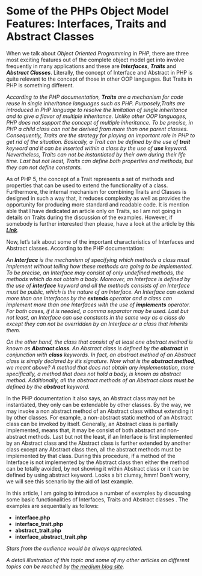 <h1>
Some of the PHPs Object Model Features: Interfaces, Traits and Abstract Classes
</h1>

<p>
When we talk about <em>Object Oriented Programming</em> in <em>PHP</em>, there are three most exciting features out of the complete object model get into involve frequently in many applications and these are <i><strong>Interfaces</strong></i>, <i><strong>Traits</strong></i> and <i><strong>Abstract Classes</strong></i>. Literally, the concept of Interface and Abstract in PHP is quite relevant to the concept of those in other OOP languages. But Traits in PHP is something different.
</p>

<p>
<i>
According to the PHP documentation, <strong>Traits</strong> are a mechanism for code reuse in single inheritance languages such as PHP. Purposely,Traits are introduced in PHP language to resolve the limitation of single inheritance and to give a flavor of multiple inheritance. Unlike other OOP languages, PHP does not support the concept of multiple inheritance. To be precise, in PHP a child class can not be derived from more than one parent classes. Consequently, Traits are the strategy for playing an important role in PHP to get rid of the situation. Basically, a Trait can be defined by the use of <strong>trait</strong> keyword and it can be inserted within a class by the use of <strong>use</strong> keyword. Nevertheless, Traits can not be instantiated by their own during their life time. Last but not least, Traits can define both properties and methods, but they can not define constants.
</i>
</p>

<p>
As of PHP 5, the concept of a Trait represents a set of methods and properties that can be used to extend the functionality of a class. Furthermore, the internal mechanism for combining Traits and Classes is designed in such a way that, it reduces complexity as well as provides the opportunity for producing more standard and readable code. It is mention able that I have dedicated an article only on Traits, so I am not going in details on Traits during the discussion of the examples. However, if somebody is further interested then please, have a look at the article by this <i><a href="https://medium.com/@annuhuss/traits-in-php-80af101e92a1"><strong>Link</strong></a></i>.
</p>

<p>
Now, let’s talk about some of the important characteristics of Interfaces and Abstract classes. According to the PHP documentation:
</p>

<p>
<i>
An <strong>Interface</strong> is the mechanism of specifying which methods a class must implement without telling how these methods are going to be implemented. To be precise, an Interface may consist of only undefined methods, the methods which do not obtain a body. Moreover, an Interface is defined by the use of <strong>interface</strong> keyword and all the methods consists of an Interface must be public, which is the nature of an Interface. An Interface can extend more than one Interfaces by the <strong>extends</strong> operator and a class can implement more than one Interfaces with the use of <strong>implements</strong> operator. For both cases, if it is needed, a comma separator may be used. Last but not least, an Interface can use constants in the same way as a class do except they can not be overridden by an Interface or a class that inherits them.
</i>
</p>

<p>
<i>
On the other hand, the class that consist of at least one abstract method is known as <strong>Abstract class</strong>. An Abstract class is defined by the <strong>abstract</strong> in conjunction with <strong>class</strong> keywords. In fact, an abstract method of an Abstract class is simply declared by it’s signature. Now what is the <strong>abstract method</strong>, we meant above? A method that does not obtain any implementation, more specifically, a method that does not hold a body, is known as abstract method. Additionally, all the abstract methods of an Abstract class must be defined by the <strong>abstract</strong> keyword.
</i>
</p>

<p>
In the PHP documentation it also says, an Abstract class may not be instantiated, they only can be extendable by other classes. By the way, we may invoke a non abstract method of an Abstract class without extending it by other classes. For example, a non-abstract static method of an Abstract class can be invoked by itself. Generally, an Abstract class is partially implemented, means that, it may be consist of both abstract and non-abstract methods. Last but not the least, if an Interface is first implemented by an Abstract class and the Abstract class is further extended by another class except any Abstract class then, all the abstract methods must be implemented by that class. During this procedure, if a method of the Interface is not implemented by the Abstract class then either the method can be totally avoided, by not showing it within Abstract class or it can be defined by using abstract keyword. Looks a bit clumsy, hmm! Don't worry, we will see this scenario by the aid of last example.
</p>

<p>
In this article, I am going to introduce a number of examples by discussing some basic functionalities of Interfaces, Traits and Abstract classes . The examples are sequentially as follows:
</p>

<p>
<ul>
<li><strong>interface.php</strong></li>
<li><strong>interface_trait.php</strong></li>
<li><strong>abstract_trait.php</strong></li>
<li><strong>interface_abstract_trait.php</strong></li>
</ul>
</p>

<p>
</p>
<p>
</p>

<p>
<i>
Stars from the audience would be always appreciated.
</i>
</p>

<p>
</p>

<p>
<i>
A detail illustration of this topic and some of my other articles on different topics can be reached by
<a href="https://medium.com/@annuhuss/">the medium blog site</a>.
</i>
</p>
